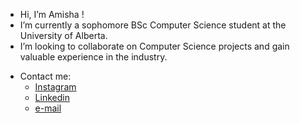 - Hi, I’m Amisha !
- I’m currently a sophomore BSc Computer Science student at the University of Alberta.
- I’m looking to collaborate on Computer Science projects and gain valuable experience in the industry.

* Contact me:
  - [Instagram](https://www.instagram.com/amisha.rao/)
  - [Linkedin](https://www.linkedin.com/in/amisha-bavineni-617711225/)
  - [e-mail](mailto:amisha.ruwais@gmail.com)

